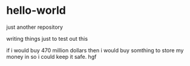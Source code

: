 # hello-world
just another repository 

writing things just to test out this 

if i would buy 470 million dollars then i would buy somthing to store my money in so i could keep it safe. hgf
